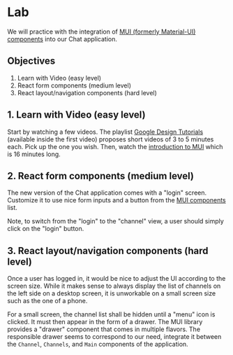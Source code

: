 
# Lab

We will practice with the integration of [MUI (formerly Material-UI) components](https://mui.com/components/) into our Chat application.

## Objectives

1. Learn with Video (easy level)
2. React form components (medium level)
3. React layout/navigation components (hard level)

## 1. Learn with Video (easy level)

Start by watching a few videos. The playlist [Google Design Tutorials](https://material.io/blog/google-design-tutorial-video) (available inside the first video) proposes short videos of 3 to 5 minutes each. Pick up the one you wish. Then, watch the [introduction to MUI](https://www.youtube.com/watch?v=pHclLuRolzE&list=PLQg6GaokU5CwiVmsZ0d_9Zsg_DnIP_xwr) which is 16 minutes long.

## 2. React form components (medium level)

The new version of the Chat application comes with a "login" screen. Customize it to use nice form inputs and a button from the [MUI components](https://mui.com/components/) list.

Note, to switch from the "login" to the "channel" view, a user should simply click on the "login" button.

## 3. React layout/navigation components (hard level)

Once a user has logged in, it would be nice to adjust the UI according to the screen size. While it makes sense to always display the list of channels on the left side on a desktop screen, it is unworkable on a small screen size such as the one of a phone.

For a small screen, the channel list shall be hidden until a "menu" icon is clicked. It must then appear in the form of a drawer. The MUI library provides a "drawer" component that comes in multiple flavors. The responsible drawer seems to correspond to our need, integrate it between the `Channel`, `Channels`, and `Main` components of the application.
